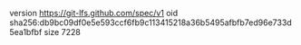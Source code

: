 version https://git-lfs.github.com/spec/v1
oid sha256:db9bc09df0e5e593ccf6fb9c113415218a36b5495afbfb7ed96e733d5ea1bfbf
size 7228
